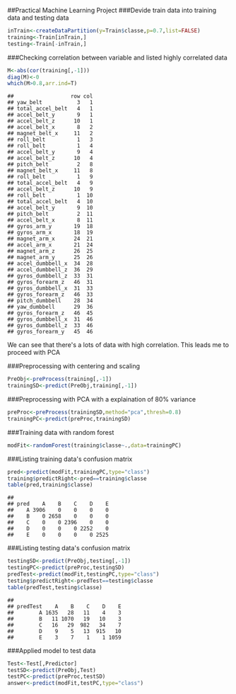##Practical Machine Learning Project
###Devide train data into training data and testing data

```r
inTrain<-createDataPartition(y=Train$classe,p=0.7,list=FALSE)
training<-Train[inTrain,]
testing<-Train[-inTrain,]
```
###Checking correlation between variable and listed highly correlated data

```r
M<-abs(cor(training[,-1]))
diag(M)<-0
which(M>0.8,arr.ind=T)
```

```
##                  row col
## yaw_belt           3   1
## total_accel_belt   4   1
## accel_belt_y       9   1
## accel_belt_z      10   1
## accel_belt_x       8   2
## magnet_belt_x     11   2
## roll_belt          1   3
## roll_belt          1   4
## accel_belt_y       9   4
## accel_belt_z      10   4
## pitch_belt         2   8
## magnet_belt_x     11   8
## roll_belt          1   9
## total_accel_belt   4   9
## accel_belt_z      10   9
## roll_belt          1  10
## total_accel_belt   4  10
## accel_belt_y       9  10
## pitch_belt         2  11
## accel_belt_x       8  11
## gyros_arm_y       19  18
## gyros_arm_x       18  19
## magnet_arm_x      24  21
## accel_arm_x       21  24
## magnet_arm_z      26  25
## magnet_arm_y      25  26
## accel_dumbbell_x  34  28
## accel_dumbbell_z  36  29
## gyros_dumbbell_z  33  31
## gyros_forearm_z   46  31
## gyros_dumbbell_x  31  33
## gyros_forearm_z   46  33
## pitch_dumbbell    28  34
## yaw_dumbbell      29  36
## gyros_forearm_z   46  45
## gyros_dumbbell_x  31  46
## gyros_dumbbell_z  33  46
## gyros_forearm_y   45  46
```

We can see that there's a lots of data with high correlation. This leads me to proceed with PCA

###Preprocessing with centering and scaling

```r
PreObj<-preProcess(training[,-1])
trainingSD<-predict(PreObj,training[,-1])
```
###Preprocessing with PCA with a explaination of 80% variance

```r
preProc<-preProcess(trainingSD,method="pca",thresh=0.8)
trainingPC<-predict(preProc,trainingSD)
```
###Training data with random forest

```r
modFit<-randomForest(training$classe~.,data=trainingPC)
```
###Listing training data's confusion matrix

```r
pred<-predict(modFit,trainingPC,type="class")
training$predictRight<-pred==training$classe
table(pred,training$classe)
```

```
##     
## pred    A    B    C    D    E
##    A 3906    0    0    0    0
##    B    0 2658    0    0    0
##    C    0    0 2396    0    0
##    D    0    0    0 2252    0
##    E    0    0    0    0 2525
```
###Listing testing data's confusion matrix

```r
testingSD<-predict(PreObj,testing[,-1])
testingPC<-predict(preProc,testingSD)
predTest<-predict(modFit,testingPC,type="class")
testing$predictRight<-predTest==testing$classe
table(predTest,testing$classe)
```

```
##         
## predTest    A    B    C    D    E
##        A 1635   28   11    4    3
##        B   11 1070   19   10    3
##        C   16   29  982   34    7
##        D    9    5   13  915   10
##        E    3    7    1    1 1059
```
###Applied model to test data

```r
Test<-Test[,Predictor]
testSD<-predict(PreObj,Test)
testPC<-predict(preProc,testSD)
answer<-predict(modFit,testPC,type="class")
```

